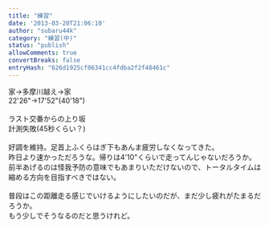 ```yaml
---
title: "練習"
date: '2013-03-20T21:06:10'
author: "subaru44k"
category: "練習(中)"
status: "publish"
allowComments: true
convertBreaks: false
entryHash: "626d1925cf06341cc4fdba2f2f48461c"
---
```

家→多摩川越え→家<br>
22'26"→17'52"(40'18")<br>
<br>
ラスト交番からの上り坂<br>
計測失敗(45秒くらい？)<br>
<br>
好調を維持。足首上ふくらはぎ下もあんま疲労しなくなってきた。<br>
昨日より速かっただろうな。帰りは4'10"くらいで走ってんじゃないだろうか。<br>
前半あげるのは怪我予防の意味でもあまりいただけないので、トータルタイムは縮める方向を目指すべきではない。<br>
<br>
普段はこの距離走る感じでいけるようにしたいのだが、まだ少し疲れがたまるだろうか。<br>
もう少しでそうなるのだと思うけれど。
